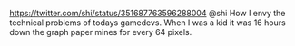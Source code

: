 https://twitter.com/shi/status/351687763596288004 @shi How I envy the technical problems of todays gamedevs. When I was a kid it was 16 hours down the graph paper mines for every 64 pixels.